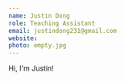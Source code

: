 ```yaml
---
name: Justin Dong
role: Teaching Assistant
email: justindong231@gmail.com
website:
photo: empty.jpg
---
```


Hi, I'm Justin!
